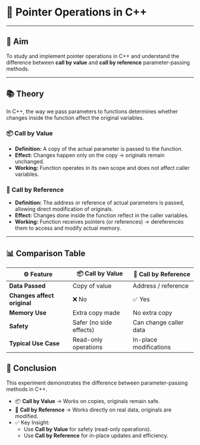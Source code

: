 # 🧵 Pointer Operations in C++  

---

## 🎯 Aim  
To study and implement pointer operations in C++ and understand the difference between **call by value** and **call by reference** parameter-passing methods.  

---

## 📚 Theory  

In C++, the way we pass parameters to functions determines whether changes inside the function affect the original variables.  

### 📦 Call by Value  
- **Definition:** A copy of the actual parameter is passed to the function.  
- **Effect:** Changes happen only on the copy → originals remain unchanged.  
- **Working:** Function operates in its own scope and does not affect caller variables.  

### 🔗 Call by Reference  
- **Definition:** The address or reference of actual parameters is passed, allowing direct modification of originals.  
- **Effect:** Changes done inside the function reflect in the caller variables.  
- **Working:** Function receives pointers (or references) → dereferences them to access and modify actual memory.  

---

## 📊 Comparison Table  

| ⚙️ Feature                 | 📦 Call by Value           | 🔗 Call by Reference       |
|-----------------------------|----------------------------|-----------------------------|
| **Data Passed**             | Copy of value              | Address / reference         |
| **Changes affect original** | ❌ No                      | ✅ Yes                      |
| **Memory Use**              | Extra copy made            | No extra copy               |
| **Safety**                  | Safer (no side effects)    | Can change caller data      |
| **Typical Use Case**        | Read-only operations       | In-place modifications      |  

## 🧠 Conclusion  

This experiment demonstrates the difference between parameter-passing methods in C++.  

- 📦 **Call by Value** → Works on copies, originals remain safe.  
- 🔗 **Call by Reference** → Works directly on real data, originals are modified.  
- ✅ Key Insight:  
  - Use **Call by Value** for safety (read-only operations).  
  - Use **Call by Reference** for in-place updates and efficiency.  
